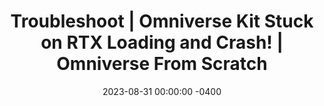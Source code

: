 ---
layout: post
title: "Troubleshoot | Omniverse Kit Stuck on RTX Loading and Crash! | Omniverse From Scratch"
ytid: "7IthEjDvd1Q"
date: 2023-08-31 00:00:00 -0400
categories: Video
---